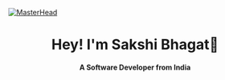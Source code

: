 [![MasterHead](https://user-images.githubusercontent.com/74038190/256977180-54fb7eef-b1e8-41dc-be97-57e4180b3b24.gif)](https://28saakshii08.io)
<h1 align="center">Hey! I'm Sakshi Bhagat👋</h1>
<h4 align="center"> A Software Developer from India </h4>



